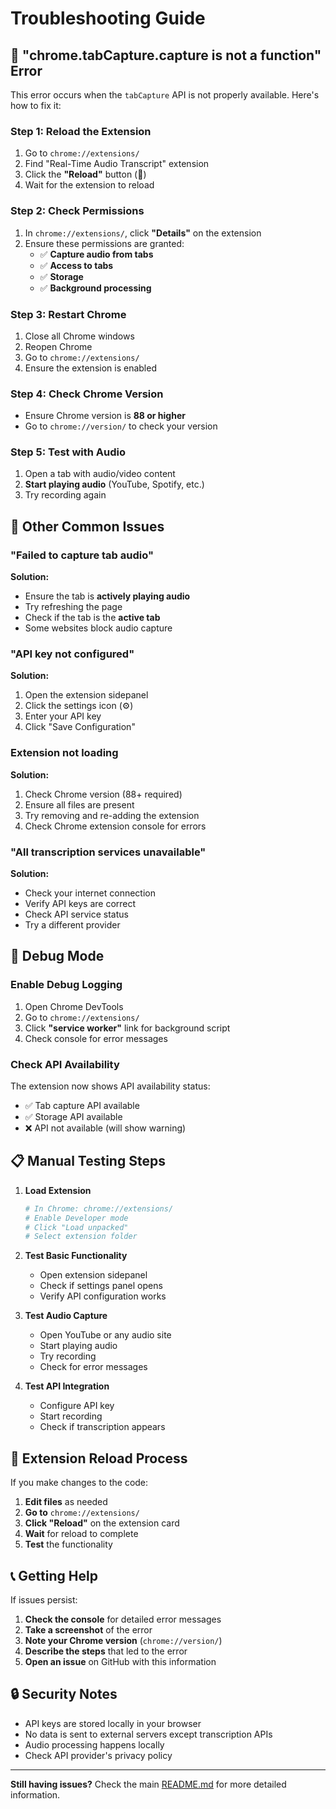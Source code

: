 # Troubleshooting Guide

## 🚨 "chrome.tabCapture.capture is not a function" Error

This error occurs when the `tabCapture` API is not properly available. Here's how to fix it:

### Step 1: Reload the Extension
1. Go to `chrome://extensions/`
2. Find "Real-Time Audio Transcript" extension
3. Click the **"Reload"** button (🔄)
4. Wait for the extension to reload

### Step 2: Check Permissions
1. In `chrome://extensions/`, click **"Details"** on the extension
2. Ensure these permissions are granted:
   - ✅ **Capture audio from tabs**
   - ✅ **Access to tabs**
   - ✅ **Storage**
   - ✅ **Background processing**

### Step 3: Restart Chrome
1. Close all Chrome windows
2. Reopen Chrome
3. Go to `chrome://extensions/`
4. Ensure the extension is enabled

### Step 4: Check Chrome Version
- Ensure Chrome version is **88 or higher**
- Go to `chrome://version/` to check your version

### Step 5: Test with Audio
1. Open a tab with audio/video content
2. **Start playing audio** (YouTube, Spotify, etc.)
3. Try recording again

## 🔧 Other Common Issues

### "Failed to capture tab audio"
**Solution:**
- Ensure the tab is **actively playing audio**
- Try refreshing the page
- Check if the tab is the **active tab**
- Some websites block audio capture

### "API key not configured"
**Solution:**
1. Open the extension sidepanel
2. Click the settings icon (⚙️)
3. Enter your API key
4. Click "Save Configuration"

### Extension not loading
**Solution:**
1. Check Chrome version (88+ required)
2. Ensure all files are present
3. Try removing and re-adding the extension
4. Check Chrome extension console for errors

### "All transcription services unavailable"
**Solution:**
- Check your internet connection
- Verify API keys are correct
- Check API service status
- Try a different provider

## 🐛 Debug Mode

### Enable Debug Logging
1. Open Chrome DevTools
2. Go to `chrome://extensions/`
3. Click **"service worker"** link for background script
4. Check console for error messages

### Check API Availability
The extension now shows API availability status:
- ✅ Tab capture API available
- ✅ Storage API available
- ❌ API not available (will show warning)

## 📋 Manual Testing Steps

1. **Load Extension**
   ```bash
   # In Chrome: chrome://extensions/
   # Enable Developer mode
   # Click "Load unpacked"
   # Select extension folder
   ```

2. **Test Basic Functionality**
   - Open extension sidepanel
   - Check if settings panel opens
   - Verify API configuration works

3. **Test Audio Capture**
   - Open YouTube or any audio site
   - Start playing audio
   - Try recording
   - Check for error messages

4. **Test API Integration**
   - Configure API key
   - Start recording
   - Check if transcription appears

## 🔄 Extension Reload Process

If you make changes to the code:

1. **Edit files** as needed
2. **Go to** `chrome://extensions/`
3. **Click "Reload"** on the extension card
4. **Wait** for reload to complete
5. **Test** the functionality

## 📞 Getting Help

If issues persist:

1. **Check the console** for detailed error messages
2. **Take a screenshot** of the error
3. **Note your Chrome version** (`chrome://version/`)
4. **Describe the steps** that led to the error
5. **Open an issue** on GitHub with this information

## 🔒 Security Notes

- API keys are stored locally in your browser
- No data is sent to external servers except transcription APIs
- Audio processing happens locally
- Check API provider's privacy policy

---

**Still having issues?** Check the main [README.md](README.md) for more detailed information.
